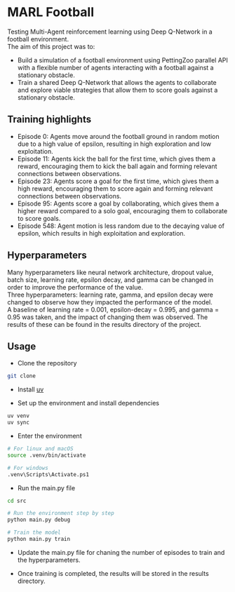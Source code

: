 # MARL Football

Testing Multi-Agent reinforcement learning using Deep Q-Network in a football environment.<br />
The aim of this project was to:
- Build a simulation of a football environment using PettingZoo parallel
API with a flexible number of agents interacting with a football against a stationary obstacle.
- Train a shared Deep Q-Network that allows the agents to collaborate and explore viable
strategies that allow them to score goals against a stationary obstacle.

## Training highlights

- Episode 0: Agents move around the football ground in random motion due to a high value of epsilon,
resulting in high exploration and low exploitation.
- Episode 11: Agents kick the ball for the first time, which gives them a reward, encouraging them
to kick the ball again and forming relevant connections between observations.
- Episode 23: Agents score a goal for the first time, which gives them a high reward, encouraging them
to score again and forming relevant connections between observations.
- Episode 95: Agents score a goal by collaborating, which gives them a higher reward compared to a solo
goal, encouraging them to collaborate to score goals.
- Episode 548: Agent motion is less random due to the decaying value of epsilon, which results in high
exploitation and exploration.

## Hyperparameters

Many hyperparameters like neural network architecture, dropout value, batch size, learning rate,
epsilon decay, and gamma can be changed in order to improve the performance of the value.<br />
Three hyperparameters: learning rate, gamma, and epsilon decay were changed to observe how they
impacted the performance of the model.<br />
A baseline of learning rate = 0.001, epsilon-decay = 0.995, and gamma = 0.95 was taken, and the
impact of changing them was observed. The results of these can be found in the results directory
of the project.

## Usage

- Clone the repository
```bash
git clone
```

- Install [uv](https://github.com/astral-sh/uv?tab=readme-ov-file)

- Set up the environment and install dependencies
```bash
uv venv
uv sync
```

- Enter the environment
```bash
# For linux and macOS
source .venv/bin/activate

# For windows
.venv\Scripts\Activate.ps1
```

- Run the main.py file
```bash
cd src

# Run the environment step by step
python main.py debug

# Train the model
python main.py train
```

- Update the main.py file for chaning the number of episodes to train and the hyperparameters.

- Once training is completed, the results will be stored in the results directory.
